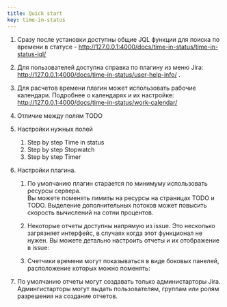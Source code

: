 ```yaml
---
title: Quick start
key: time-in-status
---
```


 
1) Сразу после установки доступны общие JQL функции для поиска по времени в статусе - http://127.0.0.1:4000/docs/time-in-status/time-in-status-jql/

2) Для пользователей доступна справка по плагину из меню Jira: http://127.0.0.1:4000/docs/time-in-status/user-help-info/ . 

3) Для расчетов времени плагин может использовать рабочие календари. Подробнее о календарях и их настройке: http://127.0.0.1:4000/docs/time-in-status/work-calendar/
   
4) Отличие между полям TODO

5) Настройки нужных полей
    1) Step by step Time in status
    2) Step by step Stopwatch
    3) Step by step Timer

6) Настройки плагина.

    1) По умолчанию плагин старается по минимуму использовать ресурсы сервера.  
       Вы можете поменять лимиты на ресурсы на страницах TODO и TODO.
       Выделение дополнительных потоков может повысить скорость вычислений на сотни процентов.

    2) Некоторые отчеты доступны напрямую из issue. Это несколько загрязняет интерфейс, в случаях когда этот функционал не нужен. 
    Вы можете детально настроить отчеты и их отображение в issue:
       
    3) Счетчики времени могут показываться в виде боковых панелей, расположение которых можно поменять:  
   
7) По умолчанию отчеты могут создавать только администарторы Jira. Админгистарторы могут выдать пользователям, группам или ролям разрешения на создание отчетов.




   
    
   


